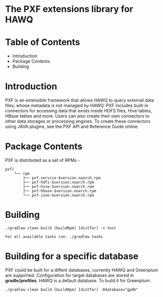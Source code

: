 The PXF extensions library for HAWQ
===================================

Table of Contents
=================

* Introduction
* Package Contents
* Building

Introduction
============

PXF is an extensible framework that allows HAWQ to query external data files, whose metadata is not managed by HAWQ.
PXF includes built-in connectors for accessing data that exists inside HDFS files, Hive tables, HBase tables and more.
Users can also create their own connectors to other data storages or processing engines.
To create these connectors using JAVA plugins, see the PXF API and Reference Guide online.

Package Contents
================

PXF is distributed as a set of RPMs -

    pxf/
        └── rpm
            ├── pxf-service-$version.noarch.rpm
            ├── pxf-hdfs-$version.noarch.rpm
            ├── pxf-hive-$version.noarch.rpm
            ├── pxf-hbase-$version.noarch.rpm
            └── pxf-json-$version.noarch.rpm

Building
========

    ./gradlew clean build [buildRpm] [distTar] -x test

    For all available tasks run: ./gradlew tasks
    

Building for a specific database
================================

PXF could be built for a diffent databases, currently HAWQ and Greenplum are supported.
Configuration for target databases are stored in **gradle/profiles**.
HAWQ is a default database. To build it for Greenplum:

    ./gradlew clean build [buildRpm] [distTar] -Ddatabase="gpdb"
